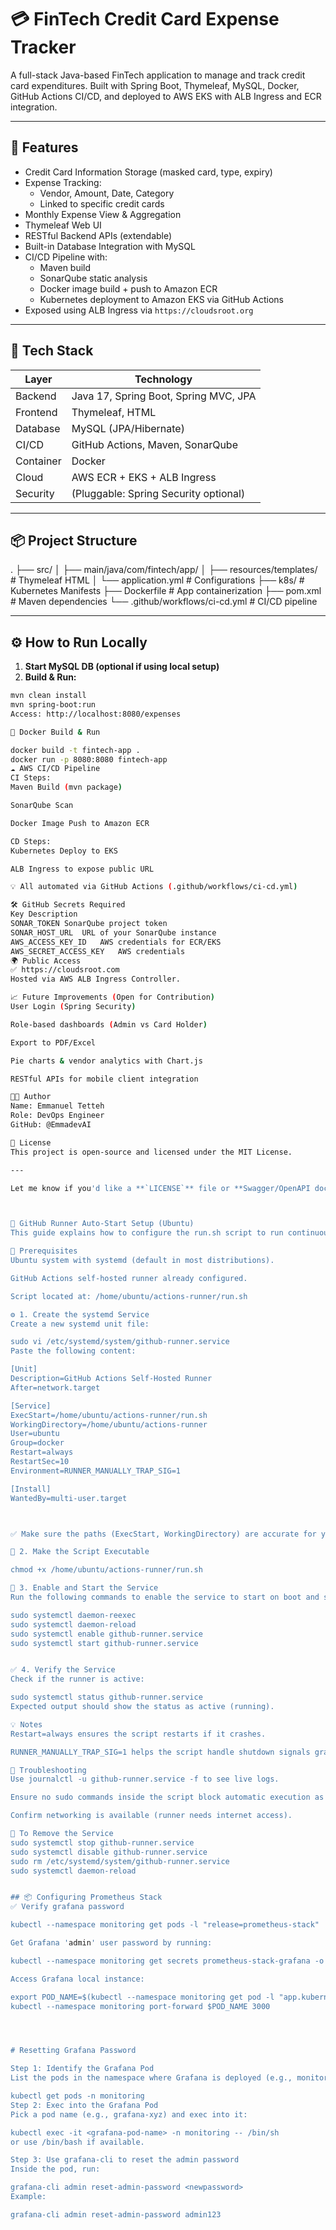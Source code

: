 # 💳 FinTech Credit Card Expense Tracker

A full-stack Java-based FinTech application to manage and track credit card expenditures. Built with Spring Boot, Thymeleaf, MySQL, Docker, GitHub Actions CI/CD, and deployed to AWS EKS with ALB Ingress and ECR integration.

---

## 🌟 Features

- Credit Card Information Storage (masked card, type, expiry)
- Expense Tracking:
  - Vendor, Amount, Date, Category
  - Linked to specific credit cards
- Monthly Expense View & Aggregation
- Thymeleaf Web UI
- RESTful Backend APIs (extendable)
- Built-in Database Integration with MySQL
- CI/CD Pipeline with:
  - Maven build
  - SonarQube static analysis
  - Docker image build + push to Amazon ECR
  - Kubernetes deployment to Amazon EKS via GitHub Actions
- Exposed using ALB Ingress via `https://cloudsroot.org`

---

## 🚀 Tech Stack

| Layer      | Technology                             |
|------------|-----------------------------------------|
| Backend    | Java 17, Spring Boot, Spring MVC, JPA   |
| Frontend   | Thymeleaf, HTML                         |
| Database   | MySQL (JPA/Hibernate)                   |
| CI/CD      | GitHub Actions, Maven, SonarQube        |
| Container  | Docker                                  |
| Cloud      | AWS ECR + EKS + ALB Ingress             |
| Security   | (Pluggable: Spring Security optional)   |

---

## 📦 Project Structure

. ├── src/ │ ├── main/java/com/fintech/app/ │ ├── resources/templates/ # Thymeleaf HTML │ └── application.yml # Configurations ├── k8s/ # Kubernetes Manifests ├── Dockerfile # App containerization ├── pom.xml # Maven dependencies └── .github/workflows/ci-cd.yml # CI/CD pipeline

---

## ⚙️ How to Run Locally

1. **Start MySQL DB (optional if using local setup)**
2. **Build & Run:**
```bash
mvn clean install
mvn spring-boot:run
Access: http://localhost:8080/expenses

🐳 Docker Build & Run

docker build -t fintech-app .
docker run -p 8080:8080 fintech-app
☁️ AWS CI/CD Pipeline
CI Steps:
Maven Build (mvn package)

SonarQube Scan

Docker Image Push to Amazon ECR

CD Steps:
Kubernetes Deploy to EKS

ALB Ingress to expose public URL

💡 All automated via GitHub Actions (.github/workflows/ci-cd.yml)

🛠 GitHub Secrets Required
Key	Description
SONAR_TOKEN	SonarQube project token
SONAR_HOST_URL	URL of your SonarQube instance
AWS_ACCESS_KEY_ID	AWS credentials for ECR/EKS
AWS_SECRET_ACCESS_KEY	AWS credentials
🌍 Public Access
✅ https://cloudsroot.com
Hosted via AWS ALB Ingress Controller.

📈 Future Improvements (Open for Contribution)
User Login (Spring Security)

Role-based dashboards (Admin vs Card Holder)

Export to PDF/Excel

Pie charts & vendor analytics with Chart.js

RESTful APIs for mobile client integration

👨‍💻 Author
Name: Emmanuel Tetteh
Role: DevOps Engineer 
GitHub: @EmmadevAI

📄 License
This project is open-source and licensed under the MIT License.

---

Let me know if you'd like a **`LICENSE`** file or **Swagger/OpenAPI docs** section added next! 📜🔥



🏃 GitHub Runner Auto-Start Setup (Ubuntu)
This guide explains how to configure the run.sh script to run continuously and automatically after reboot using systemd.

📁 Prerequisites
Ubuntu system with systemd (default in most distributions).

GitHub Actions self-hosted runner already configured.

Script located at: /home/ubuntu/actions-runner/run.sh

⚙️ 1. Create the systemd Service
Create a new systemd unit file:

sudo vi /etc/systemd/system/github-runner.service
Paste the following content:

[Unit]
Description=GitHub Actions Self-Hosted Runner
After=network.target

[Service]
ExecStart=/home/ubuntu/actions-runner/run.sh
WorkingDirectory=/home/ubuntu/actions-runner
User=ubuntu
Group=docker
Restart=always
RestartSec=10
Environment=RUNNER_MANUALLY_TRAP_SIG=1

[Install]
WantedBy=multi-user.target



✅ Make sure the paths (ExecStart, WorkingDirectory) are accurate for your environment.

🔐 2. Make the Script Executable

chmod +x /home/ubuntu/actions-runner/run.sh

🔄 3. Enable and Start the Service
Run the following commands to enable the service to start on boot and start it now:

sudo systemctl daemon-reexec
sudo systemctl daemon-reload
sudo systemctl enable github-runner.service
sudo systemctl start github-runner.service


✅ 4. Verify the Service
Check if the runner is active:

sudo systemctl status github-runner.service
Expected output should show the status as active (running).

💡 Notes
Restart=always ensures the script restarts if it crashes.

RUNNER_MANUALLY_TRAP_SIG=1 helps the script handle shutdown signals gracefully.

📌 Troubleshooting
Use journalctl -u github-runner.service -f to see live logs.

Ensure no sudo commands inside the script block automatic execution as ubuntu user.

Confirm networking is available (runner needs internet access).

🧹 To Remove the Service
sudo systemctl stop github-runner.service
sudo systemctl disable github-runner.service
sudo rm /etc/systemd/system/github-runner.service
sudo systemctl daemon-reload


## 📦 Configuring Prometheus Stack
✅ Verify grafana password

kubectl --namespace monitoring get pods -l "release=prometheus-stack"

Get Grafana 'admin' user password by running:

kubectl --namespace monitoring get secrets prometheus-stack-grafana -o jsonpath="{.data.admin-password}" | base64 -d ; echo

Access Grafana local instance:

export POD_NAME=$(kubectl --namespace monitoring get pod -l "app.kubernetes.io/name=grafana,app.kubernetes.io/instance=prometheus-stack" -oname)
kubectl --namespace monitoring port-forward $POD_NAME 3000 




# Resetting Grafana Password

Step 1: Identify the Grafana Pod
List the pods in the namespace where Grafana is deployed (e.g., monitoring):

kubectl get pods -n monitoring
Step 2: Exec into the Grafana Pod
Pick a pod name (e.g., grafana-xyz) and exec into it:

kubectl exec -it <grafana-pod-name> -n monitoring -- /bin/sh
or use /bin/bash if available.

Step 3: Use grafana-cli to reset the admin password
Inside the pod, run:

grafana-cli admin reset-admin-password <newpassword>
Example:

grafana-cli admin reset-admin-password admin123


















